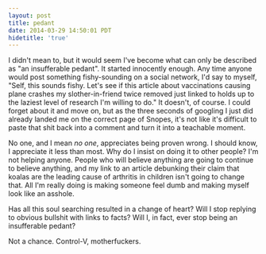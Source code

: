```yaml
---
layout: post
title: pedant
date: 2014-03-29 14:50:01 PDT
hidetitle: 'true'
---
```


I didn't mean to, but it would seem I've become what can only be described as "an insufferable pedant". It started innocently enough. Any time anyone would post something fishy-sounding on a social network, I'd say to myself, "Self, this sounds fishy. Let's see if this article about vaccinations causing plane crashes my slother-in-friend twice removed just linked to holds up to the laziest level of research I'm willing to do." It doesn't, of course. I could forget about it and move on, but as the three seconds of googling I just did already landed me on the correct page of Snopes, it's not like it's difficult to paste that shit back into a comment and turn it into a teachable moment.

No one, and I mean *no one*, appreciates being proven wrong. I should know, I appreciate it less than most. Why do I insist on doing it to other people? I'm not helping anyone. People who will believe anything are going to continue to believe anything, and my link to an article debunking their claim that koalas are the leading cause of arthritis in children isn't going to change that. All I'm really doing is making someone feel dumb and making myself look like an asshole.

Has all this soul searching resulted in a change of heart? Will I stop replying to obvious bullshit with links to facts? Will I, in fact, ever stop being an insufferable pedant?

Not a chance. Control-V, motherfuckers.